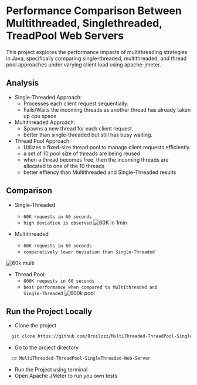 # Performance Comparison Between Multithreaded, Singlethreaded, TreadPool Web Servers

This project explores the performance impacts of multithreading strategies in Java, specifically comparing single-threaded, multithreaded, and thread pool approaches under varying client load using apache-jmeter.
## Analysis

- Single-Threaded Approach:
    * Processes each client request sequentially.
    * Fails/Waits the incoming threads as another thread has already taken up cpu space 
- Multithreaded Approach:
    * Spawns a new thread for each client request.
    * better than single-threaded but still has busy waiting.
- Thread Pool Approach:
    * Utilizes a fixed-size thread pool to manage client requests efficiently.
    * a set of 10 pool size of threads are being reused 
    * when a thread becomes free, then the incoming threads are allocated to one of the 10 threads
    * better effiency than Multithreaded and Single-Threaded results


## Comparison

- Single-Threaded
    * `60K requests in 60 seconds`
    * `high deviation is observed`
![60K in 1min](https://github.com/Broilzzz/MultiThreaded-ThreadPool-SingleThreaded-Web-Server-/assets/123230400/7f12a34e-3a68-4561-b247-7d15a984d456)

- Multithreaded
    * `60K requests in 60 seconds`
    * `comparatively lower deviation than Single-Threaded`

![60k multi](https://github.com/Broilzzz/MultiThreaded-ThreadPool-SingleThreaded-Web-Server-/assets/123230400/3148fd8f-c3cf-4540-82fd-987a75910134)

- Thread Pool
    * `600K requests in 60 seconds`
    * `best performance when compared to Multithreaded and      Single-Threaded`
![600k pool](https://github.com/Broilzzz/MultiThreaded-ThreadPool-SingleThreaded-Web-Server-/assets/123230400/bfffda8d-dd74-4e61-94b1-f032de480c7b)

## Run the Project Locally

- Clone the project

```bash
  git clone https://github.com/Broilzzz/MultiThreaded-ThreadPool-SingleThreaded-Web-Server.git
```

- Go to the project directory

```bash
  cd MultiThreaded-ThreadPool-SingleThreaded-Web-Server
```


- Run the Project using terminal
- Open Apache JMeter to run you own tests
